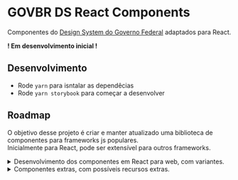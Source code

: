 # GOVBR DS React Components
Componentes do [Design System do Governo Federal](https://www.gov.br/ds/home) adaptados para React.

**! Em desenvolvimento inicial !**

## Desenvolvimento

- Rode `yarn` para isntalar as dependêcias
- Rode `yarn storybook` para começar a desenvolver

## Roadmap

O objetivo desse projeto é criar e manter atualizado uma biblioteca de componentes para frameworks js populares. \
Inicialmente para React, pode ser extensível para outros frameworks.

<details>
  <summary>Desenvolvimento dos componentes em React para web, com variantes.</summary>

- [ ] Avatar
- [ ] Breadcrumb
- [X] Button
- [ ] Card
- [ ] Carrousel
- [ ] CookieBar
- [ ] Checkbox
- [ ] DateTimePicker
- [ ] Divider
- [ ] Footer
- [ ] Header
- [ ] Input
- [ ] Item
- [ ] List
- [ ] Loading
- [ ] MagicButton
- [ ] Menu
- [ ] Message
- [ ] Modal
- [ ] Notification
- [ ] Pagination
- [ ] Radio
- [ ] Scrim
- [ ] Select
- [ ] Sign-in
- [ ] SkipLink
- [ ] Step
- [ ] Switch
- [ ] Table
- [ ] Tab
- [ ] Tag
- [ ] Textarea
- [ ] Tooltip
- [ ] Upload
- [ ] Wizard
</details>

<details>
  <summary>Componentes extras, com possíveis recursos extras.</summary>

- [ ] TextEditor (WYSIWYG, Utilizando [tiptap](https://tiptap.dev/))
- [ ] Formulário com fieldset, legend, e possíveis helpers
</details>
